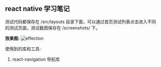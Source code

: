 ## react native 学习笔记

测试代码都保存在 /src/layouts 目录下面，可以通过首页测试列表点击进入不同的测试页面。测试截图保存在 /screenshots/ 下。

**效果图:**
![effection](https://github.com/tjx666/react-native-notes/blob/master/screenshots/effection.gif?raw=true)

使用到的库和工具:

1. react-navigation 导航库